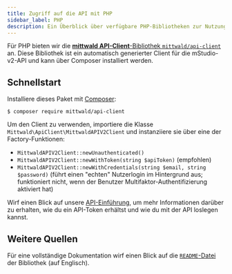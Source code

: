 ```yaml
---
title: Zugriff auf die API mit PHP
sidebar_label: PHP
description: Ein Überblick über verfügbare PHP-Bibliotheken zur Nutzung mit der mittwald-API.
---
```


Für PHP bieten wir die [**mittwald API-Client**-Bibliothek `mittwald/api-client`](https://github.com/mittwald/api-client-php) an. Diese Bibliothek ist ein automatisch generierter Client für die mStudio-v2-API und kann über Composer installiert werden.

## Schnellstart

Installiere dieses Paket mit [Composer](https://getcomposer.org):

```
$ composer require mittwald/api-client
```

Um den Client zu verwenden, importiere die Klasse `Mittwald\ApiClient\MittwaldAPIV2Client` und instanziiere sie über eine der Factory-Funktionen:

- `MittwaldAPIV2Client::newUnauthenticated()`
- `MittwaldAPIV2Client::newWithToken(string $apiToken)` (empfohlen)
- `MittwaldAPIV2Client::newWithCredentials(string $email, string $password)` (führt einen "echten" Nutzerlogin im Hintergrund aus; funktioniert nicht, wenn der Benutzer Multifaktor-Authentifizierung aktiviert hat)

Wirf einen Blick auf unsere [API-Einführung](../../intro), um mehr Informationen darüber zu erhalten, wie du ein API-Token erhältst und wie du mit der API loslegen kannst.

## Weitere Quellen

Für eine vollständige Dokumentation wirf einen Blick auf die [`README`-Datei](https://github.com/mittwald/api-client-php) der Bibliothek (auf Englisch).
